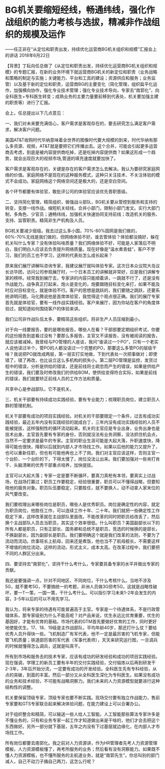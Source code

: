 # BG机关要缩短经线，畅通纬线，强化作战组织的能力考核与选拔，精减非作战组织的规模及运作

——任正非在“从定位和职责出发，持续优化运营商BG机关组织和规模”汇报会上的讲话 2018年6月22日

【背景】丁耘向任总做了《从定位和职责出发，持续优化运营商BG机关组织和规模》的专题汇报，在新的业务环境下就运营商BG机关的新定位和职责（业务战略和策略的制定与实施；关键能力、平台和工具的建设；资源供应和服务；业务监管）以及基于新的定位和职责，运营商BG的主要变化（简化管理，组织扁平化运作，加强横向协作，强化专业技术管理；强化专业技术导向，专家去“南郭化”，向全科医生+专科医生转变；成熟业务的主要力量要前移到代表处，机关要加强主建的职责等）进行了汇报。

会上，任总提出以下几点意见：

一、我们对未来要充满信心，客户需求是客观存在的，要去研究怎么满足客户需求，解决客户问题。

美国AT&T收购时代华纳意味着全世界的图像时代要大规模的到来，时代华纳有那么多资源、视频，AT&T就是要把它们传播出去。这个合并，可能会引起更多运营商去考虑，到底是被内容提供商吃掉，还是吃掉内容提供商？如果这形成一个趋势，就会出现巨大的视频市场,管道的填充速度就要加快了。

客户需求是客观存在的，关键是存在的客户需求怎么去解决。我认为要研究家庭网络的价值。家庭网络不是现在的这种服务模式，这种只关注技术、不关注体验的模式不会成功。家庭网络这个网络空间还是极大的，还是空白空间。

各个环节都要有体验官，敢批评公司的体验官应该优先晋职晋级。

二、坚持简化管理，精简组织，做强战斗部队，BG机关要从管控到服务和支持的转变，支撑一线作战。缩短机关经线，合并小部门，限制小部门发文。实行大部门制，多角色、少官员；通畅纬线，加强机关快速协同支持前线；改造机关的服务、支持、监管职责。精简非生产机构及人员。

BG机关要减少层级。我去过这么多小国，70%-80%固网是我们做的，60%-70%无线是我们做的，但网络体验不好。谁去管体验？体验都没搞好，躲在机关叫什么专家？没有体验叫啥质量？我们网络体验不好，可能是人家落后不明白，我们明白人应该去负责提升网络质量。现在好像是“温水煮青蛙”，客户不学习，我们的员工也不学习，这样的代表处怎么成长起来？

原来我们展厅讲解叫咨询专家，我建议展厅就叫体验专家。这次日本众议院大岛议长访华团，访问公司参观展厅时，一个日本员工的讲解就非常好，应是我们讲解专家的榜样。经常我到展厅去，专家讲的内容只能顺着讲，一跳就不行了，还是没有作战能力。战争真正打起来，炮火是变化的，炮要跟随目标变化来打，如果不能及时应对目标变化，就是体验不行。客户的思想是跳跃的，我们要随之跳跃，还要系统讲明问题。马化腾说他是首席体验官，我觉得这个观点很正确。我们的展厅专家首先就是体验官，要有一线作战实践经验。客户来展厅，因为你站在客户的角度体验过，就知道如何围绕客户的体验来讲。

我们公司非作战队伍太多，要精简这些组织。将非生产人员压缩到最小。

对于向一线要报告，要的是哪些报告，哪些人在看？干部部要定期组织考试，你要的这份报告到底看过没有？要那么多报告，主官又不读报告，没有被阅读的报告，就应该被减掉。我曾经与PO管理的人座谈，我问“谁读过一个PO”，只有一个老实人说他读过半个，管PO的人都没读过一个完整的PO，那要这么多管PO的层级干啥？我说把PO就改成两层，第一层实打实地做，下到代表处一次把事做对；即使错了，错了再改，也比设立这么多机构的损失小。第二层PO管理是监控，发货过程中的错误，分析是供给的错误，还是前线将士疏忽而产生的错误，如果是供给产生的错误，我们要及时修改我们的供给BOM，使供给变得符合实际，如果是前线的错误，我们就要矫正前线人员的工作方法和质量。

共享中心是参战部队，它不是机关。

三、机关干部要有持续成功实践经验，要有专业能力；梳理职员岗位，建立职员人群的管理机制。

机关干部要有成功的项目实践经验。对机关的干部要限定一个条件，过去有成功实践经验，最近五年内没有实践经验的就成白丁，三年内没有成功实践经验的人员不能被提拔，这样强制性的循环流动起来。机关的主官应是专业出身，业务出身也是技术出身。主官首先要有专家的身份，否则就没法有业务洞察，没法抓住机会点，当然不一定要求是最牛的专家。主官的职业生涯可能是大起大落，升职速度快，降得可能也很快，降职以后就到内部人才市场找工作。如果以后他的能力又提升了，也可以重新任职，但也有可能他再也上不了岗。我们对主官应该这样，否则主官一个台阶、一个台阶的下，下得太慢了，岗位没法让出来。我们要加强对一些肯打肯干、头脑清晰的优秀干部重点培养，加快提拔。

主官可以大起大落；专家一定是要不断循环，要真刀真枪有本领，要真实上过战场，在战场打赢过；职员工作要稳定，经验很重要，职员可以不懂得战略，但要知晓他的服务对象。职员队伍要稳定，只要胜任，就不要换人，动不动拿人家末位的风气要改变。

我们要梳理出来哪些岗位是职员，哪些人是优秀职员。岗位是确定性的内容，就定为职员岗位，他胜任工作，可以连续工作十年、二十年。我们就把一些确定性工作稳定下来，这样改革就在主战部队里面改。不能改革的同时把职员给改丢了，然后换个主战部队人员去当职员，其实这个效率很低。什么叫职员？美国副部长以下的所有人都是职员，只有正部长、国务卿和总统不是职员，竞选的时候换的是部长，不换副部长，因为副部长是职员。我们要明确这个就是我们改革的法则，不要为了流动而流动。炊事班长上航母，回来还是煮饭，他也当不了航母舰长，不需要这样不增值的岗位流动，这样的流动，形式主义，成本太高。在改革过程中，我们要把不同的人群区分出来。

四、要坚持去“南郭化”，坚持干什么考什么，专家要具备专家的水平并做出专家的贡献。

我还是要强调一点，针对不同地区、不同岗位，干什么考核什么。当地不涉及5G，就不要考5G，不要搞统一的考题，非洲人员做3G但考5G，这就是战略性破坏，要一T一策，一国一策，干什么考什么。可以指引学习未来1-2年会发生的内容，3-5年以后的可以不用先学习。

我认为，将来专家的待遇有可能普遍高于主官。专家是一个待遇体系，不是行政管辖体系，那专家级别为什么不能高呢？对产品来说，优生永远比优育重要，优生的基因好，才能有优育的基础。市场代表的GTM首先要做好优育的工作，同时更好地使能优生。17、18、19级是主作战部队，平均年龄40岁，那还打什么仗？要给优秀人员升得快一些。飞机制造厂有军代表，他不一定是最厉害的飞机专家，但能管飞机质量；铁道部厉害的军代表（军事代表师），天天来研究运行图，一旦调兵的时候就懂得怎么调兵，这就是叫真干。

所有到市场和服务去的技术专家，应该有成功的研发经验和成功的项目实践经验。现在强调，学理工的新员工要有半年的交付实践经验，交付锻炼以后再到研发干2-3年，3年后开始分流，一定要有成功的开发经验。全科医生先有专科经验，从点的突破，到面的丰富。然后一部分又从全科医生深化为专科医生。如果没有成功的业务和技术经验，不可能有战略洞察力。我们未来的人力资源模型就要进行这种结构性的调整。

机关要保留顶级专家，顶级专家也要不断实践。现场交付要有独立作战能力，售前专家要和GTS专家联合起来解决体验问题，在能力建设上可以合署办公。

对于组织整合和精简，可以输送一些人给人工智能。人工智能那些算法专家许多是不懂业务的，只有和业务专家一起工作才知道做出来是干啥的，他们才会去把这个东西做好。另外一部分就下基层，五年之内没有下过基层就边缘化，在内部人才市场找工作。

所有岗位都要去南郭化。我之前对人力资源讲，作为HR管理者先考人力资源管理模板，人力资源模板懂了，再考所服务的业务；然后看有没有洞察能力。如果既不懂人力资源模板，也不懂所服务的主航道业务，就是“南郭先生”。你总叫别的部门减人，自己不动刀子捅自己两刀，这怎么行呢？

